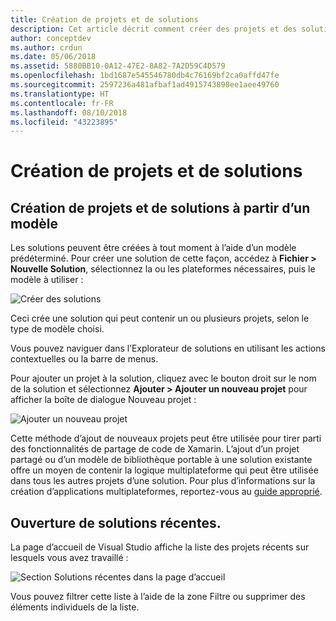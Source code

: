 ```yaml
---
title: Création de projets et de solutions
description: Cet article décrit comment créer des projets et des solutions dans Visual Studio pour Mac
author: conceptdev
ms.author: crdun
ms.date: 05/06/2018
ms.assetid: 5880BB10-0A12-47E2-8A82-7A2D59C4D579
ms.openlocfilehash: 1bd1687e545546780db4c76169bf2ca0affd47fe
ms.sourcegitcommit: 2597236a481afbaf1ad4915743898ee1aee49760
ms.translationtype: HT
ms.contentlocale: fr-FR
ms.lasthandoff: 08/10/2018
ms.locfileid: "43223895"
---
```

# <a name="creating-new-projects-and-solutions"></a>Création de projets et de solutions

## <a name="creating-new-projects-and-solutions-from-a-template"></a>Création de projets et de solutions à partir d’un modèle

Les solutions peuvent être créées à tout moment à l’aide d’un modèle prédéterminé. Pour créer une solution de cette façon, accédez à **Fichier > Nouvelle Solution**, sélectionnez la ou les plateformes nécessaires, puis le modèle à utiliser :

![Créer des solutions](media/projects-and-solutions-image0.png)

Ceci crée une solution qui peut contenir un ou plusieurs projets, selon le type de modèle choisi.

Vous pouvez naviguer dans l’Explorateur de solutions en utilisant les actions contextuelles ou la barre de menus.

Pour ajouter un projet à la solution, cliquez avec le bouton droit sur le nom de la solution et sélectionnez **Ajouter > Ajouter un nouveau projet** pour afficher la boîte de dialogue Nouveau projet :

 ![Ajouter un nouveau projet](media/projects-and-solutions-image4.png)

Cette méthode d’ajout de nouveaux projets peut être utilisée pour tirer parti des fonctionnalités de partage de code de Xamarin. L’ajout d’un projet partagé ou d’un modèle de bibliothèque portable à une solution existante offre un moyen de contenir la logique multiplateforme qui peut être utilisée dans tous les autres projets d’une solution. Pour plus d’informations sur la création d’applications multiplateformes, reportez-vous au [guide approprié](https://developer.xamarin.com/guides/cross-platform/application_fundamentals/code-sharing/).

## <a name="opening-recent-solutions"></a>Ouverture de solutions récentes.

La page d’accueil de Visual Studio affiche la liste des projets récents sur lesquels vous avez travaillé :

 ![Section Solutions récentes dans la page d’accueil](media/create-new-projects-recent.png)

Vous pouvez filtrer cette liste à l’aide de la zone Filtre ou supprimer des éléments individuels de la liste. 
 